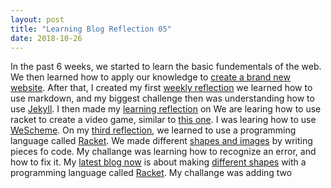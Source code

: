 ```yaml
---
layout: post
title: "Learning Blog Reflection 05"
date: 2018-10-26
---
```


In the past 6 weeks, we started to learn the basic fundementals of the web. We then learned how to apply our knowledge to [create a brand new website](
/blog/2018/09/19/brand-new-website). After that, I created my first [weekly reflection](/2018/09/21/weekly-relfection-01) we learned how to use markdown, and my biggest challenge then was understanding how to use [Jekyll](https://jekyllrb.com/). I then made my [learning reflection](/blog/2018/09/27/learning-blog-reflection-02) on We are learing how to use racket to create a video game, similar to [this one](https://www.wescheme.org/run?publicId=sggzRzgU5T). I was learing how to use [WeScheme](https://www.wescheme.org/). On my [third reflection](/blog/2018/10/04/learning-blog-reflection-03), we learned to use a programming language called [Racket](https://racket-lang.org/). We made different [shapes and images](https://www.wescheme.org/view?publicId=6PL0tAmMSH2) by writing pieces fo code. My challange was learning how to recognize an error, and how to fix it. My [latest blog now](/blog/2018/10/12/learning-blog-reflection-04) is about making [different shapes](https://www.wescheme.org/run?publicId=NykQ6bDlxa) with a programming language called [Racket](https://racket-lang.org/). My challange was adding two 
